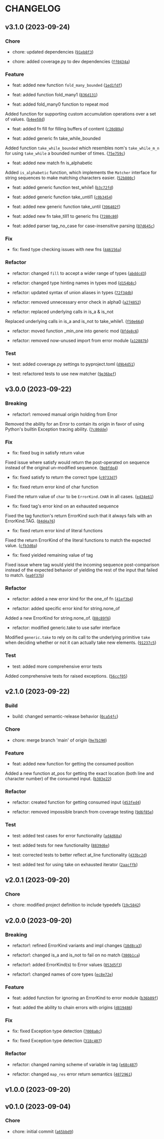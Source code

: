# CHANGELOG



## v3.1.0 (2023-09-24)

### Chore

* chore: updated dependencies ([`91eb8f3`](https://github.com/srv/git/chew/commit/91eb8f34b5bdc1bc9a6a4db01b6f74c9a1b3ba85))

* chore: added coverage.py to dev dependencies ([`ff0434a`](https://github.com/srv/git/chew/commit/ff0434a03cb14339898a6067b2d7ed24312d16e1))

### Feature

* feat: added new function `fold_many_bounded` ([`1ed1fdf`](https://github.com/srv/git/chew/commit/1ed1fdf2501562f93cc2417f600f7c6dbb7985c3))

* feat: added function fold_many1 ([`836d131`](https://github.com/srv/git/chew/commit/836d131bd0d8ad1dc42b89a7823029fc92762683))

* feat: added fold_many0 function to repeat mod

Added function for supporting custom accumulation operations over a set
of values. ([`b4ee58d`](https://github.com/srv/git/chew/commit/b4ee58d196c4e73a2e58edf03a8da2d48d7dc625))

* feat: added fn fill for filling buffers of content ([`c20d89a`](https://github.com/srv/git/chew/commit/c20d89afd855a4a9355c15ccfd2b4f6860d2e197))

* feat: added generic fn take_while_bounded

Added function `take_while_bounded` which resembles nom&#39;s
`take_while_m_n` for using `take_while` a bounded number of times. ([`75e759c`](https://github.com/srv/git/chew/commit/75e759c9afc30048b2457d75af08ba242a5333bc))

* feat: added new match fn is_alphabetic

Added `is_alphabetic` function, which implements the `Matcher` interface
for string sequences to make matching characters easier. ([`52b800c`](https://github.com/srv/git/chew/commit/52b800cfefa245770dfaf633cb29819abf9ae8de))

* feat: added generic function test_while1 ([`b3c72fd`](https://github.com/srv/git/chew/commit/b3c72fd79dcbcdefd3c609b9445dc14ad77bc4c9))

* feat: added generic function take_until1 ([`c0b3454`](https://github.com/srv/git/chew/commit/c0b3454641f31d4c8ede444b865c60dfa2cb34b7))

* feat: added new generic function take_until ([`396402f`](https://github.com/srv/git/chew/commit/396402f6fa1406871a7090892711123318b93dc1))

* feat: added new fn take_till1 to generic fns ([`7280c80`](https://github.com/srv/git/chew/commit/7280c800353f829c83fe17dc8732282b4e89f148))

* feat: added parser tag_no_case for case-insensitive parsing ([`07d645c`](https://github.com/srv/git/chew/commit/07d645cdac6eb701e2eb7f61f7e953cbbd0de2d5))

### Fix

* fix: fixed type checking issues with new fns ([`446156a`](https://github.com/srv/git/chew/commit/446156a0d22945e5e09508902f086071c81c8823))

### Refactor

* refactor: changed `fill` to accept a wider range of types ([`abddcd3`](https://github.com/srv/git/chew/commit/abddcd3bbffbe97a53afac6d9d748a0bcc91586b))

* refactor: changed type hinting names in types mod ([`d154b8c`](https://github.com/srv/git/chew/commit/d154b8c4a1ca17e5e26026bd59d333f2e152f16c))

* refactor: updated syntax of union aliases in types ([`72f34db`](https://github.com/srv/git/chew/commit/72f34db483212ed936bd6d5daf606c9b65b9dfd8))

* refactor: removed unnecessary error check in alpha0 ([`a274852`](https://github.com/srv/git/chew/commit/a274852cbbef47bc0772442aa790cae6ed4907ae))

* refactor: replaced underlying calls in is_a &amp; is_not

Replaced underlying calls in is_a and is_not to take_while1. ([`f50e664`](https://github.com/srv/git/chew/commit/f50e6648073b05af823af096cfc1b5ff6ffc9403))

* refactor: moved function _min_one into generic mod ([`8fde8c6`](https://github.com/srv/git/chew/commit/8fde8c6ad95c1d83d910d203604036f1c13319cb))

* refactor: removed now-unused import from error module ([`a12887b`](https://github.com/srv/git/chew/commit/a12887b3f5f07cf4be257cf649105bb955a8ff37))

### Test

* test: added coverage.py settings to pyproject.toml ([`d9b4d51`](https://github.com/srv/git/chew/commit/d9b4d51ace4f5337abe3877ddd0f62322d1c7b5b))

* test: refactored tests to use new matcher ([`9e36bef`](https://github.com/srv/git/chew/commit/9e36befab985cddec58212aa184fa21aa7cf1066))


## v3.0.0 (2023-09-22)

### Breaking

* refactor!: removed manual origin holding from Error

Removed the ability for an Error to contain its origin in favor of using
Python&#39;s builtin Exception tracing ability. ([`7c80dde`](https://github.com/srv/git/chew/commit/7c80ddef80e7410ee7f676640c1e50e0739ff703))

### Fix

* fix: fixed bug in satisfy return value

Fixed issue where satisfy would return the post-operated on sequence
instead of the original un-modified sequence. ([`9e0fde4`](https://github.com/srv/git/chew/commit/9e0fde4ba06eafd79017b67333390a707240c7f4))

* fix: fixed satisfy to return the correct type ([`c9733d7`](https://github.com/srv/git/chew/commit/c9733d7afbcbc0a7e7bd610dcd47d4cc48e0bac2))

* fix: fixed return error kind of char function

Fixed the return value of `char` to be `ErrorKind.CHAR` in all cases. ([`e434e61`](https://github.com/srv/git/chew/commit/e434e61e6de4e0b79d7661d7a4a69b2aa0f1fe03))

* fix: fixed tag&#39;s error kind on an exhausted sequence

Fixed the tag function&#39;s return ErrorKind such that it always fails with
an ErrorKind.TAG. ([`84d4a76`](https://github.com/srv/git/chew/commit/84d4a76d0ee5452d95bf5b9597ddeb9710d20e7d))

* fix: fixed return error kind of literal functions

Fixed the return ErrorKind of the literal functions to match the
expected value. ([`cfb3d0a`](https://github.com/srv/git/chew/commit/cfb3d0ac4582615dec405c6f05286310ca1e110a))

* fix: fixed yielded remaining value of tag

Fixed issue where tag would yield the incoming sequence post-comparison
instead of the expected behavior of yielding the rest of the input that
failed to match. ([`ea0f37b`](https://github.com/srv/git/chew/commit/ea0f37b3294f80a5878b9f8590467aaf08baad8c))

### Refactor

* refactor: added a new error kind for the one_of fn ([`41ef3b4`](https://github.com/srv/git/chew/commit/41ef3b4a09b7e971f61ec9dea2d39de54960f6a8))

* refactor: added specific error kind for string.none_of

Added a new ErrorKind for string.none_of. ([`88c89f6`](https://github.com/srv/git/chew/commit/88c89f6020459273bb6dea563ab04b5f51077c95))

* refactor: modified generic.take to use safer interface

Modified `generic.take` to rely on its call to the underlying primitive
`take` when deciding whether or not it can actually take new elements. ([`91237c5`](https://github.com/srv/git/chew/commit/91237c589a399c0f7545d26d7073081ebc170e1c))

### Test

* test: added more comprehensive error tests

Added comprehensive tests for raised exceptions. ([`56ccf05`](https://github.com/srv/git/chew/commit/56ccf056370c2d0875910dbfb62bf2b176ec519b))


## v2.1.0 (2023-09-22)

### Build

* build: changed semantic-release behavior ([`0ca54fc`](https://github.com/srv/git/chew/commit/0ca54fc0ff517f37c278e22e43a8f4b54174678c))

### Chore

* chore: merge branch &#39;main&#39; of origin ([`9e7b190`](https://github.com/srv/git/chew/commit/9e7b1909a20b6ed859671f227bbb7f862b7061a0))

### Feature

* feat: added new function for getting the consumed position

Added a new function at_pos for getting the exact location (both line
and character number) of the consumed input. ([`b303e22`](https://github.com/srv/git/chew/commit/b303e22488471f110759b37d34e5acec36caf009))

### Refactor

* refactor: created function for getting consumed input ([`453fed4`](https://github.com/srv/git/chew/commit/453fed426e79b0b479468c1fb3f9f9db94c8e31d))

* refactor: removed impossible branch from coverage testing ([`9d6f85e`](https://github.com/srv/git/chew/commit/9d6f85e8d16c935df02cd31754d2f56446e87abf))

### Test

* test: added test cases for error functionality ([`ad4d68a`](https://github.com/srv/git/chew/commit/ad4d68a9ebf435c3f84f7fc41ef45d12209314d8))

* test: added tests for new functionality ([`8839d6e`](https://github.com/srv/git/chew/commit/8839d6ea9257b43b15d0c732d7326f39359539a1))

* test: corrected tests to better reflect at_line functionality ([`433bc2d`](https://github.com/srv/git/chew/commit/433bc2dc00c8f7dfdd4b55322e64e25484877678))

* test: added test for using take on exhausted iterator ([`2aacffb`](https://github.com/srv/git/chew/commit/2aacffb8906808736c5c435bd7815f0c85f1fced))


## v2.0.1 (2023-09-20)

### Chore

* chore: modified project definition to include typedefs ([`19c5842`](https://github.com/srv/git/chew/commit/19c58429469b98b985b608a03dd90156e51ec522))


## v2.0.0 (2023-09-20)

### Breaking

* refactor!: refined ErrorKind variants and impl changes ([`10d8ca3`](https://github.com/srv/git/chew/commit/10d8ca37d59cad7ac415ace2c75b46697df3fc43))

* refactor!: changed is_a and is_not to fail on no match ([`380b1ca`](https://github.com/srv/git/chew/commit/380b1cad1ae73b05ede0ccbde81f463d0c1488bf))

* refactor!: added ErrorKind(s) to Error values ([`053d5f3`](https://github.com/srv/git/chew/commit/053d5f353e45227d579b4ba39b38eb9138aa28e1))

* refactor!: changed names of core types ([`ec8e72e`](https://github.com/srv/git/chew/commit/ec8e72e8150a036189f510674df134f533595cb9))

### Feature

* feat: added function for ignoring an ErrorKind to error module ([`b36b09f`](https://github.com/srv/git/chew/commit/b36b09fc5b9d8b4be4489b9e7af2944c6bb777a1))

* feat: added the ability to chain errors with origins ([`d819486`](https://github.com/srv/git/chew/commit/d81948675d6013b8de8de22ec74ed3e03929b4bc))

### Fix

* fix: fixed Exception type detection ([`7008a8c`](https://github.com/srv/git/chew/commit/7008a8c6fe351b4241fd2149e0835329ea092874))

* fix: fixed Exception type detection ([`318c407`](https://github.com/srv/git/chew/commit/318c40744eec8123e5716cbff5b3a7608ceeb287))

### Refactor

* refactor: changed naming scheme of variable in tag ([`e68c487`](https://github.com/srv/git/chew/commit/e68c48722d10ca5d80590b456c10669c05a3d39a))

* refactor: changed `map_res` error return semantics ([`4872961`](https://github.com/srv/git/chew/commit/48729615391e4750474768e8f97eaf4952b1974e))


## v1.0.0 (2023-09-20)


## v0.1.0 (2023-09-04)

### Chore

* chore: initial commit ([`a65bbd9`](https://github.com/srv/git/chew/commit/a65bbd939393361c532f4d2dca5b73df2ec089a9))
